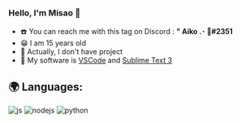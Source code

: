 ### Hello, I'm Misao 👋

- ☎️ You can reach me with this tag on Discord : **" Aiko  .･ 🌸#2351**
- 😁 I am 15 years old
- 🏮 Actually, I don't have project
- 💾 My software is [VSCode](https://code.visualstudio.com/) and [Sublime Text 3](https://www.sublimetext.com/)

## 🌍 Languages:
  <p>
    <img alt="js" src="https://img.shields.io/badge/-Javascript-FFEE00?style=flat-square&logo=javascript&logoColor=black" />
    <img alt="nodejs" src="https://img.shields.io/badge/-NodeJS-43853D?style=flat-square&logo=Node.js&logoColor=white" />
    <img alt="python" src="https://img.shields.io/badge/Python-175DFF?style=flat-square&logo=Python&logoColor=white" />
  </p>
